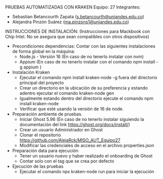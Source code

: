 PRUEBAS AUTOMATIZADAS CON KRAKEN
Equipo: 27 
Integrantes: 
* Sebastian Betancourth Zapata (s.betancourth@uniandes.edu.co)
* Alejandra Pinzón Suárez (ma.pinzons1@uniandes.edu.co) 

INSTRUCCIONES DE INSTALACIÓN: (Instrucciones para Mackbook con Chip Intel. No se asegura que sean compatibles con otros dispositivos) 
* Precondiciones dependencias: 
  Contar con las siguientes instalaciones de forma global en la máquina: 
  - Node.js - Versión 16 (En caso de no tenerlo instalar con nvm)
  - Appium  (En caso de no tenerlo instalar con el comando npm install -g appium )
* Instalación Kraken 
  - Ejecutar el comando npm install kraken-node -g fuera del directorio principal del proyecto  
  - Crear un directorio en la ubicación de su preferencia y estando adentro ejecutar el comando kraken-node gen
  - Igualmente estando dentro del directorio ejecute el comando npm install kraken-node 
  - Verificar que esté usando la versión de 16 de node.
* Preparación ambiente de pruebas. 
  - Iniciar Ghost 5.96 (En caso de no tenerlo instalar siguiendo la documentación del link https://ghost.org/docs/install/)
  - Crear un usuario Administrador  en Ghost
  - Clonar el repositorio https://github.com/AlejaRck/MISO_AUT_Equipo27
  - Modificar las credenciales de acceso en el archivo properties.json
* Preparación data para ejecución 
  - Tener un usuario nuevo y haber realizado el onboarding de Ghost
  - Contar solo con el tag que se crea por defecto 
* Ejecución de las pruebas
  - Ejecutar el comando npx kraken-node run para iniciar la ejecución 




